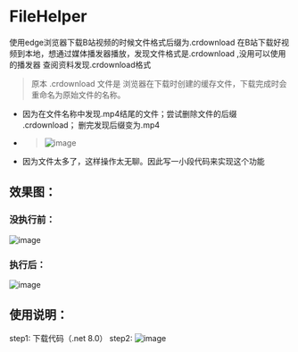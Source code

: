 # FileHelper
使用edge浏览器下载B站视频的时候文件格式后缀为.crdownload
在B站下载好视频到本地，想通过媒体播发器播放，发现文件格式是.crdownload ,没用可以使用的播发器
查阅资料发现.crdownload格式
>   原本 .crdownload 文件是 浏览器在下载时创建的缓存文件，下载完成时会重命名为原始文件的名称。
* 因为在文件名称中发现.mp4结尾的文件；尝试删除文件的后缀 .crdownload； 删完发现后缀变为.mp4
* >![image](https://github.com/user-attachments/assets/e44e39fa-4860-4ebd-a3f3-40d9b67656b8)

* 因为文件太多了，这样操作太无聊。因此写一小段代码来实现这个功能
## 效果图：
### 没执行前：
![image](https://github.com/user-attachments/assets/a8ec348b-43d8-417e-b969-3f46b7dc604f)
### 执行后：
![image](https://github.com/user-attachments/assets/d4cb8e4a-2cb6-4a3c-a845-45ea7a02e06d)


## 使用说明：
step1:
下载代码（.net 8.0）
step2:
![image](https://github.com/user-attachments/assets/fd24d1c6-105f-458b-a782-8c94c5ad932f)



